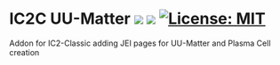 # IC2C UU-Matter <a href="https://www.curseforge.com/minecraft/mc-mods/ic2cuumatter"><img src="http://cf.way2muchnoise.eu/versions/827219.svg" style="max-width:100%;"></a> <a href="https://www.curseforge.com/minecraft/mc-mods/ic2cuumatter"><img src="https://cf.way2muchnoise.eu/827219.svg" style="max-width:100%;"></a> <a href="https://github.com/Christofmeg/IC2C-UU-Matter/blob/1.19.2/LICENSE.txt"><img src="https://camo.githubusercontent.com/c561a9c3532b974b87754777c3f522d01987bd84e3ce6670c575204c50f46edf/68747470733a2f2f696d672e736869656c64732e696f2f62616467652f4c6963656e73652d4d49542d3232333066322e737667" alt="License: MIT" data-canonical-src="https://img.shields.io/badge/License-MIT-2230f2.svg" style="max-width: 100%;"></a>

<!--
<a href="https://modrinth.com/mod/ic2cuumatter" rel="nofollow"><img src="https://camo.githubusercontent.com/20e7228b2602b982606b72fa61960577f8d8000573fe04cb1e90351c3fadd945/68747470733a2f2f696d672e736869656c64732e696f2f62616467652f64796e616d69632f6a736f6e3f636f6c6f723d303041463543266c6162656c3d4d6f6472696e7468253061446f776e6c6f616473253230267374796c653d706c6173746963266c6f676f3d6d6f6472696e74682671756572793d646f776e6c6f6164732675726c3d68747470733a2f2f6170692e6d6f6472696e74682e636f6d2f76322f70726f6a6563742f4f375242586d336e" alt="5" data-canonical-src="https://img.shields.io/badge/dynamic/json?color=00AF5C&amp;label=Modrinth%0aDownloads%20&amp;style=plastic&amp;logo=modrinth&amp;query=downloads&amp;url=https://api.modrinth.com/v2/project/FOVCOVzb" style="max-width: 100%;"></a> 
-->
<!-- 

To display For 1.19 and more versions
https://cf.way2muchnoise.eu/versions/For%20MC_827219_all.svg
-->
 
 Addon for IC2-Classic adding JEI pages for UU-Matter and Plasma Cell creation
